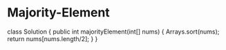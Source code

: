 # Majority-Element
class Solution {
    public int majorityElement(int[] nums) {
        Arrays.sort(nums);
        return nums[nums.length/2];
    }
}
